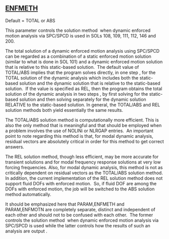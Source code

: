 ## [ENFMETH](https://nexus.hexagon.com/documentationcenter/bundle/MSC_Nastran_2022.4/page/Nastran_Combined_Book/qrg/parameters/TOC.ENFMETH.xhtml)

Default = TOTAL or ABS

This parameter controls the  solution method  when dynamic enforced motion analysis via SPC/SPCD is used in SOLs 108, 109, 111, 112, 146 and 200.

The total solution of a dynamic enforced motion analysis using SPC/SPCD can be regarded as a combination of a static enforced motion solution (similar to what is done in SOL 101) and a dynamic enforced motion solution that is relative to this static-based solution.  The default value of TOTAL/ABS implies that the program solves directly,  in one step , for the TOTAL solution of the dynamic analysis which includes both the static-based solution and the dynamic solution that is relative to the static-based solution.  If the value is specified as REL, then the program obtains the total solution of the dynamic analysis  in two steps , by first solving for the static-based solution and then solving separately for the dynamic solution RELATIVE to the static-based solution. In general, the TOTAL/ABS and REL solution methods both yield essentially the same results.

The TOTAL/ABS solution method is computationally more efficient. This is also the only method that is meaningful and that should be employed when a problem involves the use of NOLINi or NLRGAP entries.  An important point to note regarding this method is that, for modal dynamic analysis, residual vectors are absolutely critical in order for this method to get correct answers.

The REL solution method, though less efficient, may be more accurate for transient solutions and for modal frequency response solutions at very low forcing frequencies. Also, for modal dynamic analysis, this method is not as critically dependent on residual vectors as the TOTAL/ABS solution method. In addition, the current implementation of the REL solution method does not support fluid DOFs with enforced motion.  So, if fluid DOF are among the DOFs with enforced motion, the job will be switched to the ABS solution method automatically.

It should be emphasized here that PARAM,ENFMETH and PARAM,ENFMOTN are completely separate, distinct and independent of each other and should not to be confused with each other.  The former controls the  solution method  when dynamic enforced motion analysis via SPC/SPCD is used while the latter controls how the results of such an analysis are  output .

